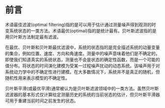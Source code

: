 # 前言

术语最佳滤波(optimal filtering)指的是可以用于估计通过测量噪声得到观测的时变系统状态的一类方法。术语最优(optimal)指的是统计最有。贝叶斯滤波指的是用贝叶斯方法制定最有滤波。

在最优、贝叶斯和贝叶斯最优滤波中，系统的状态指的是完全描述系统的动量变量的集合，例如位置、速度、方向和角速度。测量中的噪声意味着他们是不确定的，即使我们知道真实的系统状态，测量也不会是状态的确定性函数，而是一个可能的值分布。将状态的时间演化建模为受某一过程噪声扰动的动态系统。该噪声用于对系统动力学中的不确定性进行建模。在大多数情况下，系统并不是真正的随机，但随机性用来表示模型的不确定性。

贝叶斯平滑(或最优平滑)通常被认为是贝叶斯滤波领域中的一类方法。虽然贝叶斯滤波器的基本形式仅计算给定测量历史的系统的当前状态的估计，但贝叶斯平滑器可用于重建当前时间之前发生的状态。



